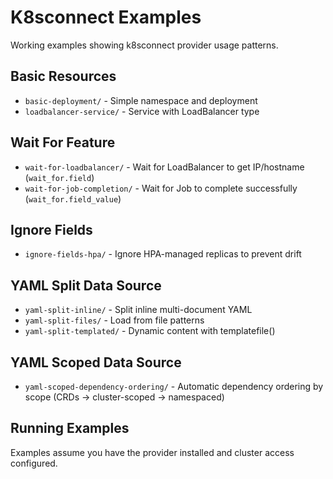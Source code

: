 # K8sconnect Examples

Working examples showing k8sconnect provider usage patterns.

## Basic Resources
- `basic-deployment/` - Simple namespace and deployment
- `loadbalancer-service/` - Service with LoadBalancer type

## Wait For Feature
- `wait-for-loadbalancer/` - Wait for LoadBalancer to get IP/hostname (`wait_for.field`)
- `wait-for-job-completion/` - Wait for Job to complete successfully (`wait_for.field_value`)

## Ignore Fields
- `ignore-fields-hpa/` - Ignore HPA-managed replicas to prevent drift

## YAML Split Data Source
- `yaml-split-inline/` - Split inline multi-document YAML
- `yaml-split-files/` - Load from file patterns
- `yaml-split-templated/` - Dynamic content with templatefile()

## YAML Scoped Data Source
- `yaml-scoped-dependency-ordering/` - Automatic dependency ordering by scope (CRDs → cluster-scoped → namespaced)

## Running Examples

Examples assume you have the provider installed and cluster access configured.

